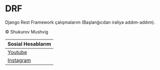 # DRF
Django Rest Framework çalışmalarım (Başlanğıcdan irəliyə addım-addım).


&copy;  Shukurov Mushvig


| Sosial Hesablarım |
|-------------------|
|[Youtube](https://www.youtube.com/@mushvigsh)|
|[Instagram](https://www.instagram.com/mushvigsh)|